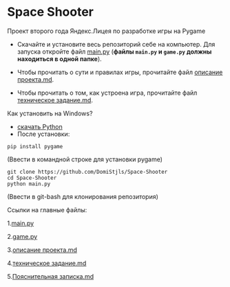# Space Shooter
Проект второго года Яндекс.Лицея по разработке игры на Pygame

- Скачайте и установите весь репозиторий себе на компьютер. Для запуска откройте файл [main.py](https://github.com/DomiStjls/Space-Shooter/blob/main/main.py) (**файлы `main.py` и `game.py` должны находиться в одной папке**).

  
- Чтобы прочитать о сути и правилах игры, прочитайте файл [описание проекта.md](https://github.com/DomiStjls/Space-Shooter/blob/main/%D0%BE%D0%BF%D0%B8%D1%81%D0%B0%D0%BD%D0%B8%D0%B5%20%D0%BF%D1%80%D0%BE%D0%B5%D0%BA%D1%82%D0%B0.md).
- Чтобы прочитать о том, как устроена игра, прочитайте файл [техническое задание.md](https://github.com/DomiStjls/Space-Shooter/blob/main/%D1%82%D0%B5%D1%85%D0%BD%D0%B8%D1%87%D0%B5%D1%81%D0%BA%D0%BE%D0%B5%20%D0%B7%D0%B0%D0%B4%D0%B0%D0%BD%D0%B8%D0%B5.md).

Как установить на Windows?
- [скачать Python](https://www.python.org/downloads/)
- После установки:
```
pip install pygame
```
(Ввести в командной строке для установки pygame)

```
git clone https://github.com/DomiStjls/Space-Shooter
cd Space-Shooter
python main.py
```
(Ввести в git-bash для клонирования репозитория)



Ссылки на главные файлы:

1.[main.py](https://github.com/DomiStjls/Space-Shooter/blob/main/main.py)

2.[game.py](https://github.com/DomiStjls/Space-Shooter/blob/main/game.py)

3.[описание проекта.md](https://github.com/DomiStjls/Space-Shooter/blob/main/%D0%BE%D0%BF%D0%B8%D1%81%D0%B0%D0%BD%D0%B8%D0%B5%20%D0%BF%D1%80%D0%BE%D0%B5%D0%BA%D1%82%D0%B0.md)

4.[техническое задание.md](https://github.com/DomiStjls/Space-Shooter/blob/main/%D1%82%D0%B5%D1%85%D0%BD%D0%B8%D1%87%D0%B5%D1%81%D0%BA%D0%BE%D0%B5%20%D0%B7%D0%B0%D0%B4%D0%B0%D0%BD%D0%B8%D0%B5.md)

5.[Пояснительная записка.md](https://github.com/DomiStjls/Space-Shooter/blob/main/%D0%9F%D0%BE%D1%8F%D1%81%D0%BD%D0%B8%D1%82%D0%B5%D0%BB%D1%8C%D0%BD%D0%B0%D1%8F%20%D0%B7%D0%B0%D0%BF%D0%B8%D1%81%D0%BA%D0%B0.md)
